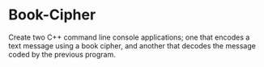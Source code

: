 # Book-Cipher

Create two C++ command line console applications; one that encodes a text message using a book cipher, and another that decodes the message coded by the previous program.